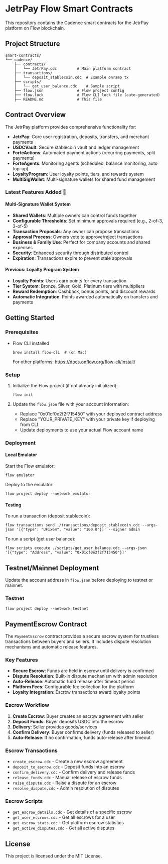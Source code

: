# JetrPay Flow Smart Contracts

This repository contains the Cadence smart contracts for the JetrPay platform on Flow blockchain.

## Project Structure

```
smart-contracts/
└── cadence/
    ├── contracts/
    │   └── JetrPay.cdc         # Main platform contract
    ├── transactions/
    │   └── deposit_stablecoin.cdc  # Example onramp tx
    ├── scripts/
    │   └── get_user_balance.cdc    # Sample script
    ├── flow.json               # Flow project config
    ├── flow.lock               # Flow CLI lock file (auto-generated)
    ├── README.md               # This file
```

## Contract Overview

The JetrPay platform provides comprehensive functionality for:
- **JetrPay**: Core user registration, deposits, transfers, and merchant payments
- **USDCVault**: Secure stablecoin vault and ledger management
- **ForteActions**: Automated payment actions (recurring payments, split payments)
- **ForteAgents**: Monitoring agents (scheduled, balance monitoring, auto top-up)
- **LoyaltyProgram**: User loyalty points, tiers, and rewards system
- **MultiSigWallet**: Multi-signature wallets for shared fund management

### Latest Features Added 🚀

#### Multi-Signature Wallet System
- **Shared Wallets**: Multiple owners can control funds together
- **Configurable Thresholds**: Set minimum approvals required (e.g., 2-of-3, 3-of-5)
- **Transaction Proposals**: Any owner can propose transactions
- **Approval Process**: Owners vote to approve/reject transactions
- **Business & Family Use**: Perfect for company accounts and shared expenses
- **Security**: Enhanced security through distributed control
- **Expiration**: Transactions expire to prevent stale approvals

#### Previous: Loyalty Program System
- **Loyalty Points**: Users earn points for every transaction
- **Tier System**: Bronze, Silver, Gold, Platinum tiers with multipliers
- **Reward Redemption**: Cashback, bonus points, and discount rewards
- **Automatic Integration**: Points awarded automatically on transfers and payments

## Getting Started

### Prerequisites

- Flow CLI installed
  ```
  brew install flow-cli  # (on Mac)
  ```
  
  For other platforms: https://docs.onflow.org/flow-cli/install/

### Setup

1. Initialize the Flow project (if not already initialized):
   ```
   flow init
   ```

2. Update the `flow.json` file with your account information:
   - Replace "0x01cf0e2f2f715450" with your deployed contract address
   - Replace "YOUR_PRIVATE_KEY" with your private key if deploying from CLI
   - Update deployments to use your actual Flow account name

### Deployment

#### Local Emulator

Start the Flow emulator:
```
flow emulator
```

Deploy to the emulator:
```
flow project deploy --network emulator
```

#### Testing

To run a transaction (deposit stablecoin):
```
flow transactions send ./transactions/deposit_stablecoin.cdc --args-json '[{"type": "UFix64", "value": "100.0"}]' --signer admin
```

To run a script (get user balance):
```
flow scripts execute ./scripts/get_user_balance.cdc --args-json '[{"type": "Address", "value": "0x01cf0e2f2f715450"}]'
```

## Testnet/Mainnet Deployment

Update the account address in `flow.json` before deploying to testnet or mainnet.

### Testnet
```
flow project deploy --network testnet
```

## PaymentEscrow Contract

The `PaymentEscrow` contract provides a secure escrow system for trustless transactions between buyers and sellers. It includes dispute resolution mechanisms and automatic release features.

### Key Features

- **Secure Escrow**: Funds are held in escrow until delivery is confirmed
- **Dispute Resolution**: Built-in dispute mechanism with admin resolution
- **Auto-Release**: Automatic fund release after timeout period
- **Platform Fees**: Configurable fee collection for the platform
- **Loyalty Integration**: Escrow transactions award loyalty points

### Escrow Workflow

1. **Create Escrow**: Buyer creates an escrow agreement with seller
2. **Deposit Funds**: Buyer deposits USDC into the escrow
3. **Delivery**: Seller provides goods/services
4. **Confirm Delivery**: Buyer confirms delivery (funds released to seller)
5. **Auto-Release**: If no confirmation, funds auto-release after timeout

### Escrow Transactions

- `create_escrow.cdc` - Create a new escrow agreement
- `deposit_to_escrow.cdc` - Deposit funds into an escrow
- `confirm_delivery.cdc` - Confirm delivery and release funds
- `release_funds.cdc` - Manual release of escrow funds
- `raise_dispute.cdc` - Raise a dispute for an escrow
- `resolve_dispute.cdc` - Admin resolution of disputes

### Escrow Scripts

- `get_escrow_details.cdc` - Get details of a specific escrow
- `get_user_escrows.cdc` - Get all escrows for a user
- `get_escrow_stats.cdc` - Get platform escrow statistics
- `get_active_disputes.cdc` - Get all active disputes

## License

This project is licensed under the MIT License.